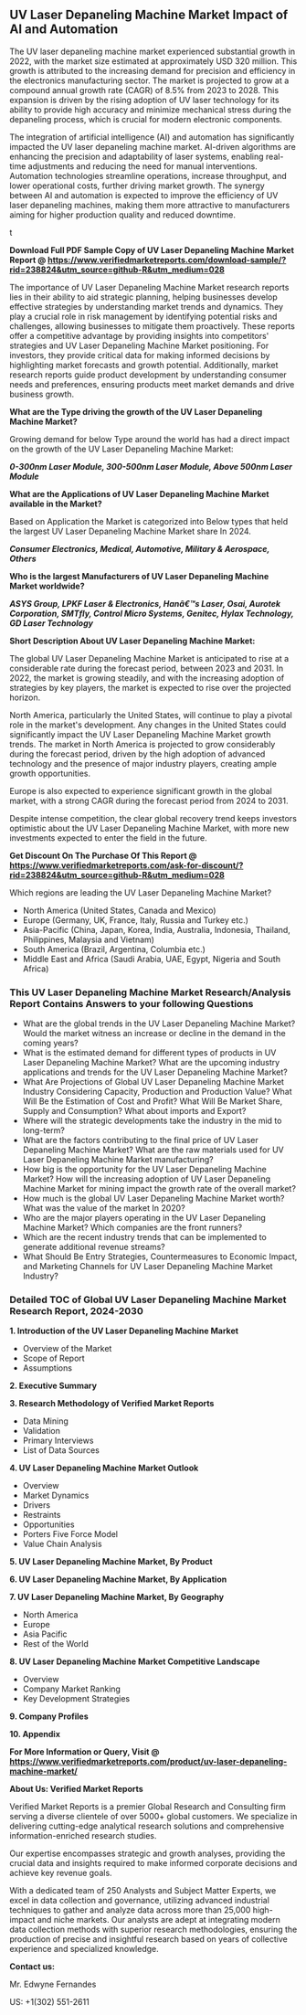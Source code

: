 <h2>UV Laser Depaneling Machine Market Impact of AI and Automation</h2><p>The UV laser depaneling machine market experienced substantial growth in 2022, with the market size estimated at approximately USD 320 million. This growth is attributed to the increasing demand for precision and efficiency in the electronics manufacturing sector. The market is projected to grow at a compound annual growth rate (CAGR) of 8.5% from 2023 to 2028. This expansion is driven by the rising adoption of UV laser technology for its ability to provide high accuracy and minimize mechanical stress during the depaneling process, which is crucial for modern electronic components.</p><p>The integration of artificial intelligence (AI) and automation has significantly impacted the UV laser depaneling machine market. AI-driven algorithms are enhancing the precision and adaptability of laser systems, enabling real-time adjustments and reducing the need for manual interventions. Automation technologies streamline operations, increase throughput, and lower operational costs, further driving market growth. The synergy between AI and automation is expected to improve the efficiency of UV laser depaneling machines, making them more attractive to manufacturers aiming for higher production quality and reduced downtime.</p>t</p><p id="" class=""><strong>Download Full PDF Sample Copy of UV Laser Depaneling Machine Market Report @ <a href="https://www.verifiedmarketreports.com/download-sample/?rid=238824&utm_source=github-R&utm_medium=028" target="_blank">https://www.verifiedmarketreports.com/download-sample/?rid=238824&utm_source=github-R&utm_medium=028</a></strong></p><p>The importance of&nbsp;UV Laser Depaneling Machine Market research reports lies in their ability to aid strategic planning, helping businesses develop effective strategies by understanding market trends and dynamics. They play a crucial role in risk management by identifying potential risks and challenges, allowing businesses to mitigate them proactively. These reports offer a competitive advantage by providing insights into competitors' strategies and UV Laser Depaneling Machine Market positioning. For investors, they provide critical data for making informed decisions by highlighting market forecasts and growth potential. Additionally, market research reports guide product development by understanding consumer needs and preferences, ensuring products meet market demands and drive business growth.</p><p><strong>What are the&nbsp;Type driving the growth of the UV Laser Depaneling Machine Market?</strong></p><p id="" class="">Growing demand for below Type around the world has had a direct impact on the growth of the UV Laser Depaneling Machine Market:</p><em><strong>0-300nm Laser Module, 300-500nm Laser Module, Above 500nm Laser Module</strong></em></p><strong>What are the&nbsp;Applications&nbsp;of UV Laser Depaneling Machine Market available in the Market?</strong></p><p id="" class="">Based on Application the Market is categorized into Below types that held the largest UV Laser Depaneling Machine Market share In 2024.</p><em><strong>Consumer Electronics, Medical, Automotive, Military & Aerospace, Others</strong></em></p><strong>Who is the largest Manufacturers of UV Laser Depaneling Machine Market worldwide?</strong></p><p><em><strong>ASYS Group, LPKF Laser & Electronics, Hanâ€™s Laser, Osai, Aurotek Corporation, SMTfly, Control Micro Systems, Genitec, Hylax Technology, GD Laser Technology</strong></em></p><p id="" class=""><strong>Short Description About UV Laser Depaneling Machine Market:</strong></p><p>The global UV Laser Depaneling Machine Market is anticipated to rise at a considerable rate during the forecast period, between 2023 and 2031. In 2022, the market is growing steadily, and with the increasing adoption of strategies by key players, the market is expected to rise over the projected horizon.</p><p>North America, particularly the United States, will continue to play a pivotal role in the market's development. Any changes in the United States could significantly impact the UV Laser Depaneling Machine Market growth trends. The market in North America is projected to grow considerably during the forecast period, driven by the high adoption of advanced technology and the presence of major industry players, creating ample growth opportunities.</p><p>Europe is also expected to experience significant growth in the global market, with a strong CAGR during the forecast period from 2024 to 2031.</p><p>Despite intense competition, the clear global recovery trend keeps investors optimistic about the UV Laser Depaneling Machine Market, with more new investments expected to enter the field in the future.</p><p id="" class=""><strong>Get Discount On The Purchase Of This Report @ <a href="https://www.verifiedmarketreports.com/ask-for-discount/?rid=238824&utm_source=github-R&utm_medium=028" target="_blank">https://www.verifiedmarketreports.com/ask-for-discount/?rid=238824&utm_source=github-R&utm_medium=028</a></strong></p>Which regions are leading the UV Laser Depaneling Machine Market?</p><ul><li>North America (United States, Canada and Mexico)</li><li>Europe (Germany, UK, France, Italy, Russia and Turkey etc.)</li><li>Asia-Pacific (China, Japan, Korea, India, Australia, Indonesia, Thailand, Philippines, Malaysia and Vietnam)</li><li>South America (Brazil, Argentina, Columbia etc.)</li><li>Middle East and Africa (Saudi Arabia, UAE, Egypt, Nigeria and South Africa)</li></ul><h3 id="" class="">This UV Laser Depaneling Machine Market Research/Analysis Report Contains Answers to your following Questions</h3><ul><li>What are the global trends in the UV Laser Depaneling Machine Market? Would the market witness an increase or decline in the demand in the coming years?</li><li>What is the estimated demand for different types of products in UV Laser Depaneling Machine Market? What are the upcoming industry applications and trends for the UV Laser Depaneling Machine Market?</li><li>What Are Projections of Global UV Laser Depaneling Machine Market Industry Considering Capacity, Production and Production Value? What Will Be the Estimation of Cost and Profit? What Will Be Market Share, Supply and Consumption? What about imports and Export?</li><li>Where will the strategic developments take the industry in the mid to long-term?</li><li>What are the factors contributing to the final price of UV Laser Depaneling Machine Market? What are the raw materials used for UV Laser Depaneling Machine Market manufacturing?</li><li>How big is the opportunity for the UV Laser Depaneling Machine Market? How will the increasing adoption of UV Laser Depaneling Machine Market for mining impact the growth rate of the overall market?</li><li>How much is the global UV Laser Depaneling Machine Market worth? What was the value of the market In 2020?</li><li>Who are the major players operating in the UV Laser Depaneling Machine Market? Which companies are the front runners?</li><li>Which are the recent industry trends that can be implemented to generate additional revenue streams?</li><li>What Should Be Entry Strategies, Countermeasures to Economic Impact, and Marketing Channels for UV Laser Depaneling Machine Market Industry?</li></ul><h3 id="" class="">Detailed TOC of Global UV Laser Depaneling Machine Market Research Report, 2024-2030</h3><p id="" class=""><strong>1. Introduction of the UV Laser Depaneling Machine Market</strong></p><ul><li>Overview of the Market</li><li>Scope of Report</li><li>Assumptions</li></ul><p id="" class=""><strong>2. Executive Summary</strong></p><p id="" class=""><strong>3. Research Methodology of Verified Market Reports</strong></p><ul><li>Data Mining</li><li>Validation</li><li>Primary Interviews</li><li>List of Data Sources</li></ul><p id="" class=""><strong>4. UV Laser Depaneling Machine Market Outlook</strong></p><ul><li>Overview</li><li>Market Dynamics</li><li>Drivers</li><li>Restraints</li><li>Opportunities</li><li>Porters Five Force Model</li><li>Value Chain Analysis</li></ul><p id="" class=""><strong>5. UV Laser Depaneling Machine Market, By Product</strong></p><p id="" class=""><strong>6. UV Laser Depaneling Machine Market, By Application</strong></p><p id="" class=""><strong>7. UV Laser Depaneling Machine Market, By Geography</strong></p><ul><li>North America</li><li>Europe</li><li>Asia Pacific</li><li>Rest of the World</li></ul><p id="" class=""><strong>8. UV Laser Depaneling Machine Market Competitive Landscape</strong></p><ul><li>Overview</li><li>Company Market Ranking</li><li>Key Development Strategies</li></ul><p id="" class=""><strong>9. Company Profiles</strong></p><p id="" class=""><strong>10. Appendix</strong></p><p id="" class=""><strong>For More Information or Query, Visit @ <a href="https://www.verifiedmarketreports.com/product/uv-laser-depaneling-machine-market/" target="_blank">https://www.verifiedmarketreports.com/product/uv-laser-depaneling-machine-market/</a></strong></p><p id="" class=""><strong>About Us: Verified Market Reports</strong></p><p id="" class="">Verified Market Reports is a premier Global Research and Consulting firm serving a diverse clientele of over 5000+ global customers. We specialize in delivering cutting-edge analytical research solutions and comprehensive information-enriched research studies.</p><p id="" class="">Our expertise encompasses strategic and growth analyses, providing the crucial data and insights required to make informed corporate decisions and achieve key revenue goals.</p><p id="" class="">With a dedicated team of 250 Analysts and Subject Matter Experts, we excel in data collection and governance, utilizing advanced industrial techniques to gather and analyze data across more than 25,000 high-impact and niche markets. Our analysts are adept at integrating modern data collection methods with superior research methodologies, ensuring the production of precise and insightful research based on years of collective experience and specialized knowledge.</p><p id="" class=""><strong>Contact us:</strong></p><p id="" class="">Mr. Edwyne Fernandes</p><p id="" class="">US: +1(302) 551-2611</p>